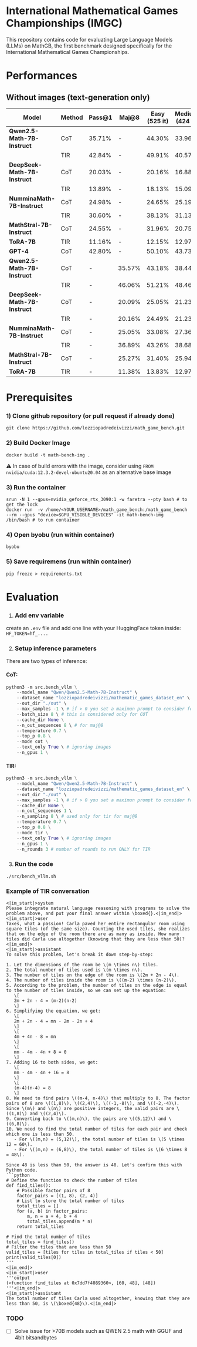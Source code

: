 # International Mathematical Games Championships (IMGC)
This repository contains code for evaluating Large Language Models (LLMs) on MathGB, the first benchmark designed specifically for the International Mathematical Games Championships.

# Performances
## Without images (text-generation only)
| Model                          | Method      | Pass@1 | Maj@8 | Easy (525 it) | Medium (424 it) | Hard (430 it) |
|--------------------------------|-------------|--------|-------|---------------|-----------------|---------------|
| **Qwen2.5-Math-7B-Instruct**   | CoT         | 35.71% | -     | 44.30%        | 33.96%          | 26.74%        |
|                                | TIR         | 42.84% | -     | 49.91%        | 40.57%          | 36.28%        |
| **DeepSeek-Math-7B-Instruct**  | CoT         | 20.03% | -     | 20.16%        | 16.88%          | 22.33%        |
|                                | TIR         | 13.89% | -     | 18.13%        | 15.09%          | 7.44%         |
| **NumminaMath-7B-Instruct**    | CoT         | 24.98% | -     | 24.65%        | 25.19%          | 25.15%        |
|                                | TIR         | 30.60% | -     | 38.13%        | 31.13%          | 20.70%        |
| **MathStral-7B-Instruct**      | CoT         | 24.55% | -     | 31.96%        | 20.75%          | 19.07%        |
| **ToRA-7B**                    | TIR         | 11.16% | -     | 12.15%        | 12.97%          | 8.14%         |
| **GPT-4**                      | CoT         | 42.80% | -     | 50.10%        | 43.73%          | 33.41%        |  
| **Qwen2.5-Math-7B-Instruct**   | CoT         | -      | 35.57%| 43.18%        | 38.44%          | 23.26%        |
|                                | TIR         | -      | 46.06%| 51.21%        | 48.46%          | 37.30%        |
| **DeepSeek-Math-7B-Instruct**  | CoT         | -      | 20.09%| 25.05%        | 21.23%          | 12.79%        |
|                                | TIR         | -      | 20.16%| 24.49%        | 21.23%          | 13.72%        |
| **NumminaMath-7B-Instruct**    | CoT         | -      | 25.05%| 33.08%        | 27.36%          | 12.79%        |
|                                | TIR         | -      | 36.89%| 43.26%        | 38.68%          | 16.98%        |
| **MathStral-7B-Instruct**      | CoT         | -      | 25.27%| 31.40%        | 25.94%          | 16.35%        |
| **ToRA-7B**                    | TIR         | -      | 11.38%| 13.83%        | 12.97%          | 6.76%         |

# Prerequisites 
### 1) Clone github repository (or pull request if already done)
```
git clone https://github.com/lozziopadredeivizzi/math_game_bench.git
```

### 2) Build Docker Image
```
docker build -t math-bench-img .
```
⚠️ In case of build errors with the image, consider using `FROM nvidia/cuda:12.3.2-devel-ubuntu20.04` as an alternative base image

### 3) Run the container 
```
srun -N 1 --gpus=nvidia_geforce_rtx_3090:1 -w faretra --pty bash # to get the lock
docker run  -v /home/<YOUR_USERNAME>/math_game_bench:/math_game_bench --rm --gpus "device=$GPU_VISIBLE_DEVICES" -it math-bench-img  /bin/bash # to run container
```

### 4) Open byobu (run within container)
```
byobu
```

### 5) Save requiremens (run within container)
```
pip freeze > requirements.txt
```

# Evaluation

1) ### Add env variable
create an `.env` file and add one line with your HuggingFace token inside: `HF_TOKEN=hf_....`

2) ### Setup inference parameters
There are two types of inference: 

#### CoT:

```python
python3 -m src.bench_vllm \
    --model_name "Qwen/Qwen2.5-Math-7B-Instruct" \
    --dataset_name "lozziopadredeivizzi/mathematic_games_dataset_en" \
    --out_dir "./out" \
    --max_samples -1 \ # if > 0 you set a maximun prompt to consider for the execution, useful for debug
    --batch_size 8 \ # this is considered only for COT
    --cache_dir None \
    --n_out_sequences 8 \ # for maj@8
    --temperature 0.7 \
    --top_p 0.8 \
    --mode cot \
    --text_only True \ # ignoring images
    --n_gpus 1 \
```

#### TIR:

```python
python3 -m src.bench_vllm \
    --model_name "Qwen/Qwen2.5-Math-7B-Instruct" \
    --dataset_name "lozziopadredeivizzi/mathematic_games_dataset_en" \
    --out_dir "./out" \
    --max_samples -1 \ # if > 0 you set a maximun prompt to consider for the execution, useful for debug
    --cache_dir None \
    --n_out_sequences 1 \ 
    --n_sampling 8 \ # used only for tir for maj@8
    --temperature 0.7 \
    --top_p 0.8 \
    --mode tir \
    --text_only True \ # ignoring images
    --n_gpus 1 \
    --n_rounds 3 # number of rounds to run ONLY for TIR
```

3) ### Run the code
```
./src/bench_vllm.sh
```

### Example of TIR conversation
```
<|im_start|>system
Please integrate natural language reasoning with programs to solve the problem above, and put your final answer within \boxed{}.<|im_end|>
<|im_start|>user
Taxes, what a passion! Carla paved her entire rectangular room using square tiles (of the same size). Counting the used tiles, she realizes that on the edge of the room there are as many as inside. How many tiles did Carla use altogether (knowing that they are less than 50)?<|im_end|>
<|im_start|>assistant
To solve this problem, let's break it down step-by-step:

1. Let the dimensions of the room be \(m \times n\) tiles.
2. The total number of tiles used is \(m \times n\).
3. The number of tiles on the edge of the room is \(2m + 2n - 4\).
4. The number of tiles inside the room is \((m-2) \times (n-2)\).
5. According to the problem, the number of tiles on the edge is equal to the number of tiles inside, so we can set up the equation:
   \[
   2m + 2n - 4 = (m-2)(n-2)
   \]
6. Simplifying the equation, we get:
   \[
   2m + 2n - 4 = mn - 2m - 2n + 4
   \]
   \[
   4m + 4n - 8 = mn
   \]
   \[
   mn - 4m - 4n + 8 = 0
   \]
7. Adding 16 to both sides, we get:
   \[
   mn - 4m - 4n + 16 = 8
   \]
   \[
   (m-4)(n-4) = 8
   \]
8. We need to find pairs \((m-4, n-4)\) that multiply to 8. The factor pairs of 8 are \((1,8)\), \((2,4)\), \((-1,-8)\), and \((-2,-4)\). Since \(m\) and \(n\) are positive integers, the valid pairs are \((1,8)\) and \((2,4)\).
9. Converting back to \((m,n)\), the pairs are \((5,12)\) and \((6,8)\).
10. We need to find the total number of tiles for each pair and check which one is less than 50.
   - For \((m,n) = (5,12)\), the total number of tiles is \(5 \times 12 = 60\).
   - For \((m,n) = (6,8)\), the total number of tiles is \(6 \times 8 = 48\).

Since 48 is less than 50, the answer is 48. Let's confirm this with Python code.
```python
# Define the function to check the number of tiles
def find_tiles():
    # Possible factor pairs of 8
    factor_pairs = [(1, 8), (2, 4)]
    # List to store the total number of tiles
    total_tiles = []
    for (a, b) in factor_pairs:
        m, n = a + 4, b + 4
        total_tiles.append(m * n)
    return total_tiles

# Find the total number of tiles
total_tiles = find_tiles()
# Filter the tiles that are less than 50
valid_tiles = [tiles for tiles in total_tiles if tiles < 50]
print(valid_tiles[0])
'''
<|im_end|>
<|im_start|>user
'''output
(<function find_tiles at 0x7dd7f4089360>, [60, 48], [48])
'''<|im_end|>
<|im_start|>assistant
The total number of tiles Carla used altogether, knowing that they are less than 50, is \(\boxed{48}\).<|im_end|>
```

### TODO
- [ ] Solve issue for >70B models such as QWEN 2.5 math with GGUF and 4bit bitsandbytes
